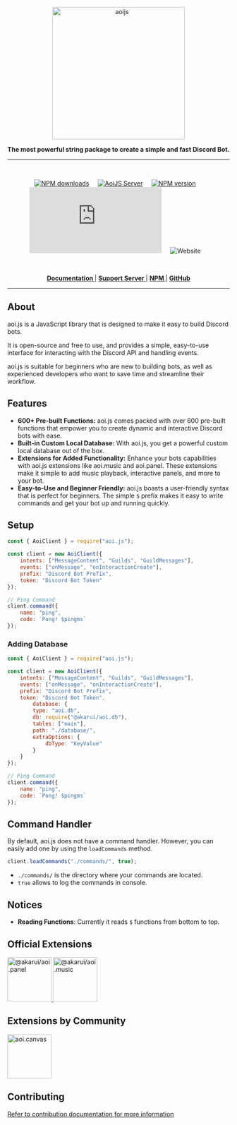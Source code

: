 <p align="center">
  <a href="https://aoi.js.org">
    <img width="300" src="https://github.com/aoijs/website/blob/master/assets/images/aoijs-banner.png?raw=true" alt="aoijs">
  </a>
</p>

<div align="center">
  <b>The most powerful string package to create a simple and fast Discord Bot.</b>
</div>

---

<br/>

<div align="center">

[![NPM downloads][download-image]][download-url] &nbsp; &nbsp;
[![AoiJS Server][aoijs-server]][aoijs-server-url] &nbsp; &nbsp;
[![NPM version][npm-image]][npm-url] &nbsp; &nbsp;
![License](https://img.shields.io/npm/l/aoi.js) &nbsp; &nbsp;
![Website](https://img.shields.io/website?url=https%3A%2F%2Faoi.js.org&label=aoi.js.org) &nbsp; &nbsp;

[npm-image]: https://img.shields.io/npm/v/aoi.js.svg?color=42cfff
[npm-url]: https://npmjs.org/package/aoi.js
[download-image]: https://img.shields.io/npm/dt/aoi.js.svg?color=3182b0
[download-url]: https://npmjs.org/package/aoi.js
[aoijs-server]: https://img.shields.io/discord/773352845738115102?color=5865F2&logo=discord&logoColor=white
[aoijs-server-url]: https://discord.gg/HMUfMXDQsV

  </div>

<br />

<div align = "center">

**[ Documentation ](https://aoi.js.org/)** | **[ Support Server ](https://discord.gg/HMUfMXDQsV)** | **[ NPM ](https://npmjs.org/package/aoi.js)** | **[ GitHub ](https://github.com/akaruidevelopment/aoi.js)**

</div>

---

## About

aoi.js is a JavaScript library that is designed to make it easy to build Discord bots.

It is open-source and free to use, and provides a simple, easy-to-use interface for interacting with the Discord API and handling events.

aoi.js is suitable for beginners who are new to building bots, as well as experienced developers who want to save time and streamline their workflow.

## Features

- **600+ Pre-built Functions:** aoi.js comes packed with over 600 pre-built functions that empower you to create dynamic and interactive Discord bots with ease.
- **Built-in Custom Local Database:** With aoi.js, you get a powerful custom local database out of the box.
- **Extensions for Added Functionality:** Enhance your bots capabilities with aoi.js extensions like aoi.music and aoi.panel. These extensions make it simple to add music playback, interactive panels, and more to your bot.
- **Easy-to-Use and Beginner Friendly:** aoi.js boasts a user-friendly syntax that is perfect for beginners. The simple `$` prefix makes it easy to write commands and get your bot up and running quickly.


## Setup

```javascript
const { AoiClient } = require("aoi.js");

const client = new AoiClient({
    intents: ["MessageContent", "Guilds", "GuildMessages"],
    events: ["onMessage", "onInteractionCreate"],
    prefix: "Discord Bot Prefix",
    token: "Discord Bot Token"
});

// Ping Command
client.command({
    name: "ping",
    code: `Pong! $pingms`
});
```

### Adding Database

```javascript
const { AoiClient } = require("aoi.js");

const client = new AoiClient({
    intents: ["MessageContent", "Guilds", "GuildMessages"],
    events: ["onMessage", "onInteractionCreate"],
    prefix: "Discord Bot Prefix",
    token: "Discord Bot Token",
        database: {
        type: "aoi.db",
        db: require("@akarui/aoi.db"),
        tables: ["main"],
        path: "./database/",
        extraOptions: {
            dbType: "KeyValue"
        }
    }
});

// Ping Command
client.command({
    name: "ping",
    code: `Pong! $pingms`
});
```

## Command Handler

By default, aoi.js does not have a command handler. However, you can easily add one by using the `loadCommands` method.

```javascript
client.loadCommands("./commands/", true);
```

- `./commands/` is the directory where your commands are located.
- `true` allows to log the commands in console.

## Notices

- **Reading Functions**: Currently it reads `$` functions from bottom to top.

## Official Extensions 

  <a href="https://aoi.js.org/extensions/aoipanel">
    <img width="100" src="https://github.com/aoijs/website/blob/master/assets/images/aoipanel.png?raw=true" alt="@akarui/aoi.panel">
  </a>
  <a href="https://aoi.js.org/extensions/aoimusic">
    <img width="100" src="https://github.com/aoijs/website/blob/master/assets/images/aoimusic.png?raw=true" alt="@akarui/aoi.music">
  </a>

## Extensions by Community

  <a href="https://aoi.js.org/extensions/aoicanvas">
    <img width="100" src="https://github.com/aoijs/website/blob/master/assets/images/aoijs-logo.png?raw=true" alt="aoi.canvas">
  </a>

## Contributing

[Refer to contribution documentation for more information](https://github.com/AkaruiDevelopment/aoi.js/blob/v6/.github/CONTRIBUTING.md)